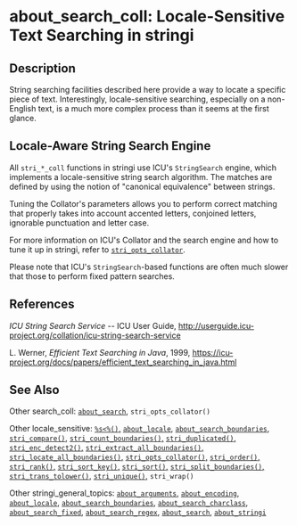 # about\_search\_coll: Locale-Sensitive Text Searching in <span class="pkg">stringi</span>

## Description

String searching facilities described here provide a way to locate a specific piece of text. Interestingly, locale-sensitive searching, especially on a non-English text, is a much more complex process than it seems at the first glance.

## Locale-Aware String Search Engine

All `stri_*_coll` functions in <span class="pkg">stringi</span> use <span class="pkg">ICU</span>\'s `StringSearch` engine, which implements a locale-sensitive string search algorithm. The matches are defined by using the notion of "canonical equivalence" between strings.

Tuning the Collator\'s parameters allows you to perform correct matching that properly takes into account accented letters, conjoined letters, ignorable punctuation and letter case.

For more information on <span class="pkg">ICU</span>\'s Collator and the search engine and how to tune it up in <span class="pkg">stringi</span>, refer to [`stri_opts_collator`](stri_opts_collator.md).

Please note that <span class="pkg">ICU</span>\'s `StringSearch`-based functions are often much slower that those to perform fixed pattern searches.

## References

*ICU String Search Service* -- ICU User Guide, <http://userguide.icu-project.org/collation/icu-string-search-service>

L. Werner, *Efficient Text Searching in Java*, 1999, <https://icu-project.org/docs/papers/efficient_text_searching_in_java.html>

## See Also

Other search\_coll: [`about_search`](about_search.md), `stri_opts_collator()`

Other locale\_sensitive: [`%s<%()`,](operator_compare.md) [`about_locale`](about_locale.md), [`about_search_boundaries`](about_search_boundaries.md), [`stri_compare()`,](stri_compare.md) [`stri_count_boundaries()`,](stri_count_boundaries.md) [`stri_duplicated()`,](stri_duplicated.md) [`stri_enc_detect2()`,](stri_enc_detect2.md) [`stri_extract_all_boundaries()`,](stri_extract_boundaries.md) [`stri_locate_all_boundaries()`,](stri_locate_boundaries.md) [`stri_opts_collator()`,](stri_opts_collator.md) [`stri_order()`,](stri_order.md) [`stri_rank()`,](stri_rank.md) [`stri_sort_key()`,](stri_sort_key.md) [`stri_sort()`,](stri_sort.md) [`stri_split_boundaries()`,](stri_split_boundaries.md) [`stri_trans_tolower()`,](stri_trans_casemap.md) [`stri_unique()`,](stri_unique.md) `stri_wrap()`

Other stringi\_general\_topics: [`about_arguments`](about_arguments.md), [`about_encoding`](about_encoding.md), [`about_locale`](about_locale.md), [`about_search_boundaries`](about_search_boundaries.md), [`about_search_charclass`](about_search_charclass.md), [`about_search_fixed`](about_search_fixed.md), [`about_search_regex`](about_search_regex.md), [`about_search`](about_search.md), [`about_stringi`](about_stringi.md)

